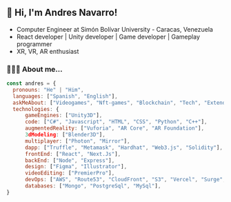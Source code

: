 <h2> 👋 Hi, I'm Andres Navarro!</h2>

- Computer Engineer at Simón Bolívar University - Caracas, Venezuela
- React developer | Unity developer | Game developer | Gameplay programmer 
- XR, VR, AR enthusiast

### 👨🏻‍💻 About me...  

```javascript
const andres = {
  pronouns: "He" | "Him",
  languages: ["Spanish", "English"],
  askMeAbout: ["Videogames", "Nft-games", "Blockchain", "Tech", "Extended Reality", "Play-to-Earn", "Soccer", "Hiking", "Books"],
  technologies: {
      gameEngines: ["Unity3D"],
      code: ["C#", "Javascript", "HTML", "CSS", "Python", "C++"],
      augmentedReality: ["Vuforia", "AR Core", "AR Foundation"],
      3dModeling: ["Blender3D"],
      multiplayer: ["Photon", "Mirror"],
      dapp: ["Truffle", "Metamask", "Hardhat", "Web3.js", "Solidity"],
      frontEnd: ["React", "Next.Js"],
      backEnd: ["Node", "Express"],
      design: ["Figma", "Illustrator"],
      videoEditing: ["PremierPro"],
      devOps: ["AWS", "Route53", "CloudFront", "S3", "Vercel", "Surge", "Heroku"],
      databases: ["Mongo", "PostgreSql", "MySql"],
}
```
